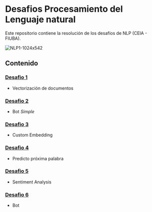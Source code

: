 # Desafios Procesamiento del Lenguaje natural
Este repositorio contiene la resolución de los desafíos de NLP (CEIA - FIUBA).

![NLP1-1024x542](https://user-images.githubusercontent.com/74212226/233447556-a772d4d7-c830-44aa-857d-bf0d40d259c6.jpeg)
## Contenido

### [Desafio 1](desafio1/) 
* Vectorización de documentos

### [Desafio 2](desafio2/) 
* Bot _Simple_

### [Desafio 3](desafio3/) 
* Custom Embedding

### [Desafio 4](desafio4/) 
* Predicto próxima palabra

### [Desafio 5](desafio5/) 
* Sentiment Analysis

### [Desafio 6](desafio6/) 
* Bot
